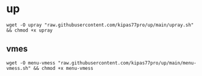 # up

````
wget -O upray "raw.githubusercontent.com/kipas77pro/up/main/upray.sh" && chmod +x upray
````
## vmes
````
wget -O menu-vmess "raw.githubusercontent.com/kipas77pro/up/main/menu-vmess.sh" && chmod +x menu-vmess
````
